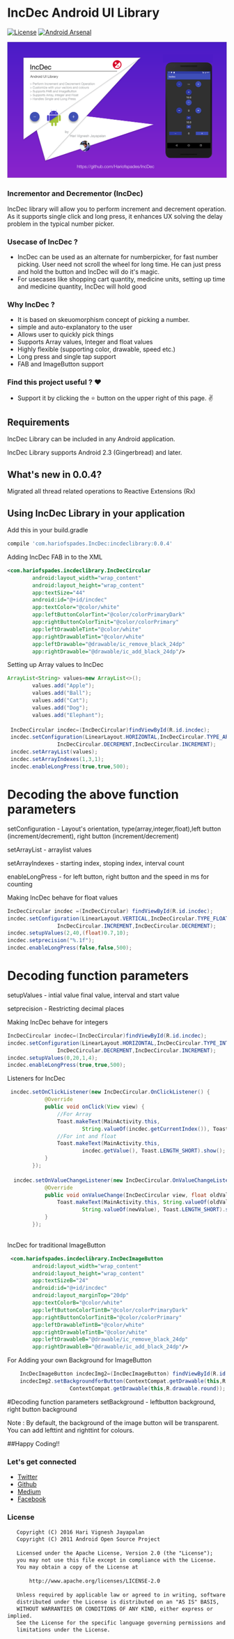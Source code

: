 # IncDec Android UI Library

[![License](https://img.shields.io/badge/license-Apache%202.0-blue.svg)](https://github.com/Hariofspades/IncDec/blob/master/LICENSE)
[![Android Arsenal](https://img.shields.io/badge/Android%20Arsenal-IncDec-blue.svg?style=flat)](https://android-arsenal.com/details/1/4784)

<img src=https://raw.githubusercontent.com/Hariofspades/IncDec/master/assets/wallpaper.png >

### Incrementor and Decrementor (IncDec)

IncDec library will allow you to perform increment and decrement operation. As it supports single click and long press, it enhances UX solving the delay problem in the typical number picker.


### Usecase of IncDec ?
* IncDec can be used as an alternate for numberpicker, for fast number picking. User need not scroll the wheel for long time. He can just press and hold the button and IncDec will do it's magic.
* For usecases like shopping cart quantity, medicine units, setting up time and medicine quantity, IncDec will hold good

### Why IncDec ?
* It is based on skeuomorphism concept of picking a number.
* simple and auto-explanatory to the user
* Allows user to quickly pick things
* Supports Array values, Integer and float values
* Highly flexible (supporting color, drawable, speed etc.)
* Long press and single tap support
* FAB and ImageButton support

### Find this project useful ? :heart:
* Support it by clicking the :star: button on the upper right of this page. :v:

## Requirements

IncDec Library can be included in any Android application. 

IncDec Library supports Android 2.3 (Gingerbread) and later. 

## What's new in 0.0.4?
Migrated all thread related operations to Reactive Extensions (Rx)

## Using IncDec Library in your application

Add this in your build.gradle
```groovy
compile 'com.hariofspades.IncDec:incdeclibrary:0.0.4'
```
Adding IncDec FAB in to the XML
```xml
<com.hariofspades.incdeclibrary.IncDecCircular
        android:layout_width="wrap_content"
        android:layout_height="wrap_content"
        app:textSize="44"
        android:id="@+id/incdec"
        app:textColor="@color/white"
        app:leftButtonColorTint="@color/colorPrimaryDark"
        app:rightButtonColorTinit="@color/colorPrimary"
        app:leftDrawableTint="@color/white"
        app:rightDrawableTint="@color/white"
        app:leftDrawable="@drawable/ic_remove_black_24dp"
        app:rightDrawable="@drawable/ic_add_black_24dp"/>
```
Setting up Array values to IncDec
```java
ArrayList<String> values=new ArrayList<>();
        values.add("Apple");
        values.add("Ball");
        values.add("Cat");
        values.add("Dog");
        values.add("Elephant");
        
 IncDecCircular incdec=(IncDecCircular)findViewById(R.id.incdec);
 incdec.setConfiguration(LinearLayout.HORIZONTAL,IncDecCircular.TYPE_ARRAY,
                IncDecCircular.DECREMENT,IncDecCircular.INCREMENT);
 incdec.setArrayList(values);
 incdec.setArrayIndexes(1,3,1);
 incdec.enableLongPress(true,true,500);
```
# Decoding the above function parameters

setConfiguration - Layout's orientation, type(array,integer,float),left button (increment/decrement), right button (increment/decrement)

setArrayList - arraylist values

setArrayIndexes - starting index, stoping index, interval count

enableLongPress - for left button, right button and the speed in ms for counting

Making IncDec behave for float values
```java
IncDecCircular incdec =(IncDecCircular) findViewById(R.id.incdec);
incdec.setConfiguration(LinearLayout.VERTICAL,IncDecCircular.TYPE_FLOAT,
                IncDecCircular.INCREMENT,IncDecCircular.DECREMENT);
incdec.setupValues(2,40,(float)0.7,10);
incdec.setprecision("%.1f");
incdec.enableLongPress(false,false,500);
```
# Decoding function parameters 

setupValues - intial value final value, interval and start value

setprecision - Restricting decimal places

Making IncDec behave for integers
```java
IncDecCircular incdec=(IncDecCircular)findViewById(R.id.incdec);
incdec.setConfiguration(LinearLayout.HORIZONTAL,IncDecCircular.TYPE_INTEGER,
                IncDecCircular.DECREMENT,IncDecCircular.INCREMENT);
incdec.setupValues(0,20,1,4);
incdec.enableLongPress(true,true,500);
```

Listeners for IncDec
```java
 incdec.setOnClickListener(new IncDecCircular.OnClickListener() {
            @Override
            public void onClick(View view) {
                //For Array
                Toast.makeText(MainActivity.this,
                        String.valueOf(incdec.getCurrentIndex()), Toast.LENGTH_SHORT).show();
                //For int and float
                Toast.makeText(MainActivity.this,
                        incdec.getValue(), Toast.LENGTH_SHORT).show();
            }
        });
        
  incdec.setOnValueChangeListener(new IncDecCircular.OnValueChangeListener() {
            @Override
            public void onValueChange(IncDecCircular view, float oldValue, float newValue) {
                Toast.makeText(MainActivity.this, String.valueOf(oldValue)+"/"+
                        String.valueOf(newValue), Toast.LENGTH_SHORT).show();
            }
        });
    
```

IncDec for traditional ImageButton
```xml
 <com.hariofspades.incdeclibrary.IncDecImageButton
        android:layout_width="wrap_content"
        android:layout_height="wrap_content"
        app:textSizeB="24"
        android:id="@+id/incdec"
        android:layout_marginTop="20dp"
        app:textColorB="@color/white"
        app:leftButtonColorTintB="@color/colorPrimaryDark"
        app:rightButtonColorTinitB="@color/colorPrimary"
        app:leftDrawableTintB="@color/white"
        app:rightDrawableTintB="@color/white"
        app:leftDrawableB="@drawable/ic_remove_black_24dp"
        app:rightDrawableB="@drawable/ic_add_black_24dp"/>
```

For Adding your own Background for ImageButton

```java
    IncDecImageButton incdecImg2=(IncDecImageButton) findViewById(R.id.incdecbut2);
    incdecImg2.setBackgroundforButton(ContextCompat.getDrawable(this,R.drawable.round),
                    ContextCompat.getDrawable(this,R.drawable.round));
```

#Decoding function parameters
setBackground - leftbutton background, right button background

Note : By default, the background of the image button will be transparent. You can add
lefttint and righttint for colours.


##Happy Coding!!

### Let's get connected
- [Twitter](https://twitter.com/HariOfSpades)
- [Github](https://github.com/Hariofspades)
- [Medium](http://medium.com/@harivigneshjayapalan)
- [Facebook](http://facebook.com/Hari.Vignesh.J)

### License
```
   Copyright (C) 2016 Hari Vignesh Jayapalan
   Copyright (C) 2011 Android Open Source Project

   Licensed under the Apache License, Version 2.0 (the "License");
   you may not use this file except in compliance with the License.
   You may obtain a copy of the License at

       http://www.apache.org/licenses/LICENSE-2.0

   Unless required by applicable law or agreed to in writing, software
   distributed under the License is distributed on an "AS IS" BASIS,
   WITHOUT WARRANTIES OR CONDITIONS OF ANY KIND, either express or implied.
   See the License for the specific language governing permissions and
   limitations under the License.
```
